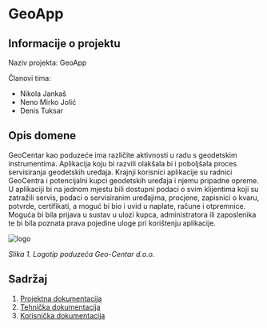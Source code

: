 # GeoApp
## Informacije o projektu
Naziv projekta: GeoApp

Članovi tima:

* Nikola Jankaš
* Neno Mirko Jolić
* Denis Tuksar

## Opis domene
GeoCentar kao poduzeće ima različite aktivnosti u radu s geodetskim instrumentima. Aplikacija koju bi
razvili olakšala bi i poboljšala proces servisiranja geodetskih uređaja. Krajnji korisnici aplikacije su radnici
GeoCentra i potencijalni kupci geodetskih uređaja i njemu pripadne opreme. U aplikaciji bi na jednom mjestu
bili dostupni podaci o svim klijentima koji su zatražili servis, podaci o servisiranim uređajima, procjene, zapisnici
o kvaru, potvrde, certifikati, a moguć bi bio i uvid u naplate, račune i otpremnice. Moguća bi bila prijava u
sustav u ulozi kupca, administratora ili zaposlenika te bi bila poznata prava pojedine uloge pri korištenju
aplikacije. 

![logo](https://image.ibb.co/h7Np9H/Picture1.png)

_Slika 1. Logotip poduzeća Geo-Centar d.o.o._

## Sadržaj
1. [Projektna dokumentacija](https://github.com/foivz/r19038/wiki/Projektna-dokumentacija)
2. [Tehnička dokumentacija](https://github.com/foivz/r19038/wiki/Tehnička-dokumentacija)
3. [Korisnička dokumentacija](https://github.com/foivz/r19038/wiki/Korisnička-dokumentacija)